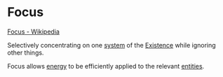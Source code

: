# Focus

<a href="https://en.wikipedia.org/wiki/Focus" target="_blank">Focus - Wikipedia</a>

Selectively concentrating on one [system](./system.md) of the [Existence](./existence.md) while ignoring other things.

Focus allows [energy](./energy.md) to be efficiently applied to the relevant [entities](./entity.md).
